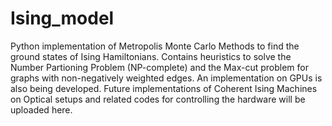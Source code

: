 # Ising_model
Python implementation of Metropolis Monte Carlo Methods to find the ground states of Ising Hamiltonians. Contains heuristics to solve the Number Partioning Problem (NP-complete) and the Max-cut problem for graphs with non-negatively weighted edges. An implementation on GPUs is also being developed. Future implementations of Coherent Ising Machines on Optical setups and related codes for controlling the hardware will be uploaded here. 
